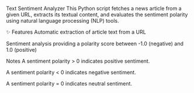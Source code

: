 Text Sentiment Analyzer
This Python script fetches a news article from a given URL, extracts its textual content, and evaluates the sentiment polarity using natural language processing (NLP) tools.

✨ Features
Automatic extraction of article text from a URL

Sentiment analysis providing a polarity score between -1.0 (negative) and 1.0 (positive)

Notes
A sentiment polarity > 0 indicates positive sentiment.

A sentiment polarity < 0 indicates negative sentiment.

A sentiment polarity = 0 indicates neutral sentiment.

